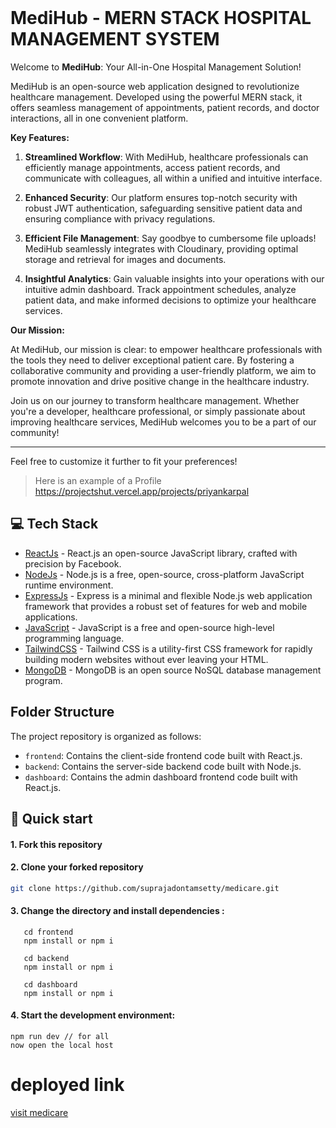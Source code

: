 
<br/>

# MediHub - MERN STACK HOSPITAL MANAGEMENT SYSTEM
<p>

Welcome to **MediHub**: Your All-in-One Hospital Management Solution!

MediHub is an open-source web application designed to revolutionize healthcare management. Developed using the powerful MERN stack, it offers seamless management of appointments, patient records, and doctor interactions, all in one convenient platform.

**Key Features:**

1. **Streamlined Workflow**: With MediHub, healthcare professionals can efficiently manage appointments, access patient records, and communicate with colleagues, all within a unified and intuitive interface.

2. **Enhanced Security**: Our platform ensures top-notch security with robust JWT authentication, safeguarding sensitive patient data and ensuring compliance with privacy regulations.

3. **Efficient File Management**: Say goodbye to cumbersome file uploads! MediHub seamlessly integrates with Cloudinary, providing optimal storage and retrieval for images and documents.

4. **Insightful Analytics**: Gain valuable insights into your operations with our intuitive admin dashboard. Track appointment schedules, analyze patient data, and make informed decisions to optimize your healthcare services.

**Our Mission:**

At MediHub, our mission is clear: to empower healthcare professionals with the tools they need to deliver exceptional patient care. By fostering a collaborative community and providing a user-friendly platform, we aim to promote innovation and drive positive change in the healthcare industry.

Join us on our journey to transform healthcare management. Whether you're a developer, healthcare professional, or simply passionate about improving healthcare services, MediHub welcomes you to be a part of our community!

---

Feel free to customize it further to fit your preferences!

> Here is an example of a Profile https://projectshut.vercel.app/projects/priyankarpal

</p>


## 💻 Tech Stack

- [ReactJs](https://react.dev/) - React.js an open-source JavaScript library, crafted with precision by Facebook.
- [NodeJs](https://nodejs.org/en) - Node.js is a free, open-source, cross-platform JavaScript runtime environment.
- [ExpressJs](https://expressjs.com/) - Express is a minimal and flexible Node.js web application framework that provides a robust set of features for web and mobile applications.
- [JavaScript](https://www.typescriptlang.org) - JavaScript is a free and open-source high-level programming language.
- [TailwindCSS](https://tailwindcss.com) - Tailwind CSS is a utility-first CSS framework for rapidly building modern websites without ever leaving your HTML.
- [MongoDB](https://www.mongodb.com/) - MongoDB is an open source NoSQL database management program.


## Folder Structure

The project repository is organized as follows:

- `frontend`: Contains the client-side frontend code built with React.js.
- `backend`: Contains the server-side backend code built with Node.js.
- `dashboard`:  Contains the admin dashboard frontend code built with React.js.

## 🚀 Quick start

#### 1. Fork this repository

#### 2. Clone your forked repository
```sh
git clone https://github.com/suprajadontamsetty/medicare.git
```
#### 3. Change the directory and install dependencies :
```shell
   cd frontend
   npm install or npm i

   cd backend
   npm install or npm i

   cd dashboard
   npm install or npm i
``` 
#### 4. Start the development environment:

   ```shell
   npm run dev // for all
   now open the local host
   ```
   
# deployed link
[visit medicare](https://medi--hub.vercel.app/)